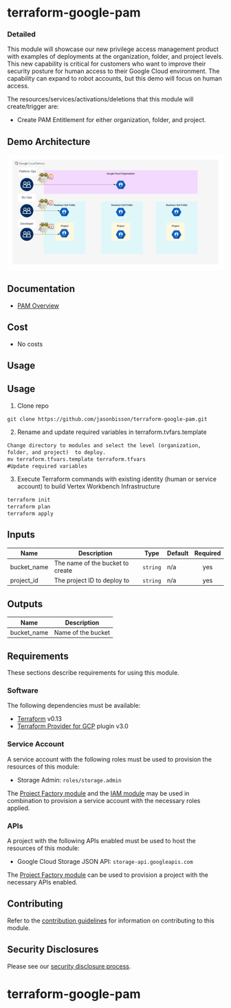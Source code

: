 # terraform-google-pam

### Detailed
This module will showcase our new privilege access management product with examples of deployments at the organization, folder, and project levels. This new capability is critical for customers who want to improve their security posture for human access to their Google Cloud environment. The capability can expand to robot accounts, but this demo will focus on human access.

The resources/services/activations/deletions that this module will create/trigger are:

- Create PAM Entitlement for either organization, folder, and project.

## Demo Architecture
![Reference Architecture](diagram/pam.png)

## Documentation
- [PAM Overview](https://cloud.google.com/iam/docs/pam-overview)

## Cost
- No costs

## Usage

## Usage
1. Clone repo
```
git clone https://github.com/jasonbisson/terraform-google-pam.git

```

2. Rename and update required variables in terraform.tvfars.template
```
Change directory to modules and select the level (organization, folder, and project)  to deploy.
mv terraform.tfvars.template terraform.tfvars
#Update required variables
```
3. Execute Terraform commands with existing identity (human or service account) to build Vertex Workbench Infrastructure 

```
terraform init
terraform plan
terraform apply
```

<!-- BEGINNING OF PRE-COMMIT-TERRAFORM DOCS HOOK -->
## Inputs

| Name | Description | Type | Default | Required |
|------|-------------|------|---------|:--------:|
| bucket\_name | The name of the bucket to create | `string` | n/a | yes |
| project\_id | The project ID to deploy to | `string` | n/a | yes |

## Outputs

| Name | Description |
|------|-------------|
| bucket\_name | Name of the bucket |

<!-- END OF PRE-COMMIT-TERRAFORM DOCS HOOK -->

## Requirements

These sections describe requirements for using this module.

### Software

The following dependencies must be available:

- [Terraform][terraform] v0.13
- [Terraform Provider for GCP][terraform-provider-gcp] plugin v3.0

### Service Account

A service account with the following roles must be used to provision
the resources of this module:

- Storage Admin: `roles/storage.admin`

The [Project Factory module][project-factory-module] and the
[IAM module][iam-module] may be used in combination to provision a
service account with the necessary roles applied.

### APIs

A project with the following APIs enabled must be used to host the
resources of this module:

- Google Cloud Storage JSON API: `storage-api.googleapis.com`

The [Project Factory module][project-factory-module] can be used to
provision a project with the necessary APIs enabled.

## Contributing

Refer to the [contribution guidelines](./CONTRIBUTING.md) for
information on contributing to this module.

[iam-module]: https://registry.terraform.io/modules/terraform-google-modules/iam/google
[project-factory-module]: https://registry.terraform.io/modules/terraform-google-modules/project-factory/google
[terraform-provider-gcp]: https://www.terraform.io/docs/providers/google/index.html
[terraform]: https://www.terraform.io/downloads.html

## Security Disclosures

Please see our [security disclosure process](./SECURITY.md).
# terraform-google-pam
